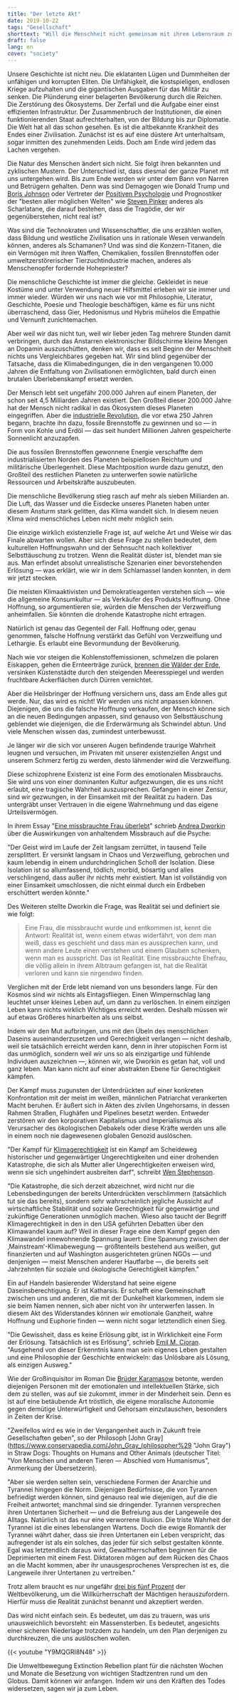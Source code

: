 ```yaml
---
title: "Der letzte Akt"
date: 2019-10-22
tags: "Gesellschaft"
shorttext: "Will die Menschheit nicht gemeinsam mit ihrem Lebensraum zugrundegehen, muss sie sich aus dem Bann der neoliberalen Narren und Betrüger befreien."
draft: false
lang: en
cover: "society"
---
```


Unsere Geschichte ist nicht neu. Die eklatanten Lügen und Dummheiten der unfähigen und korrupten Eliten. Die Unfähigkeit, die kostspieligen, endlosen Kriege aufzuhalten und die gigantischen Ausgaben für das Militär zu senken. Die Plünderung einer belagerten Bevölkerung durch die Reichen. Die Zerstörung des Ökosystems. Der Zerfall und die Aufgabe einer einst effizienten Infrastruktur. Der Zusammenbruch der Institutionen, die einen funktionierenden Staat aufrechterhalten, von der Bildung bis zur Diplomatie. Die Welt hat all das schon gesehen. Es ist die altbekannte Krankheit des Endes einer Zivilisation. Zunächst ist es auf eine düstere Art unterhaltsam, sogar inmitten des zunehmenden Leids. Doch am Ende wird jedem das Lachen vergehen.

Die Natur des Menschen ändert sich nicht. Sie folgt ihren bekannten und zyklischen Mustern. Der Unterschied ist, dass diesmal der ganze Planet mit uns untergehen wird. Bis zum Ende werden wir unter dem Bann von Narren und Betrügern gehalten. Denn was sind Demagogen wie Donald Trump und [Boris Johnson](https://www.britannica.com/biography/Boris-Johnson "Boris Johnson") oder Vertreter der [Positiven Psychologie](https://www.psychologytoday.com/intl/blog/the-good-life/200805/what-is-positive-psychology-and-what-is-it-not "What Is Positive Psychology, and What Is It Not?") und Prognostiker der "besten aller möglichen Welten" wie [Steven Pinker](https://newrepublic.com/article/147391/hype-best "Hype for the Best") anderes als Scharlatane, die darauf bestehen, dass die Tragödie, der wir gegenüberstehen, nicht real ist?

Was sind die Technokraten und Wissenschaftler, die uns erzählen wollen, dass Bildung und westliche Zivilisation uns in rationale Wesen verwandeln können, anderes als Schamanen? Und was sind die Konzern-Titanen, die ein Vermögen mit ihren Waffen, Chemikalien, fossilen Brennstoffen oder umweltzerstörerischer Tierzuchtindustrie machen, anderes als Menschenopfer fordernde Hohepriester?

Die menschliche Geschichte ist immer die gleiche. Gekleidet in neue Kostüme und unter Verwendung neuer Hilfsmittel erleben wir sie immer und immer wieder. Würden wir uns nach wie vor mit Philosophie, Literatur, Geschichte, Poesie und Theologie beschäftigen, käme es für uns nicht überraschend, dass Gier, Hedonismus und Hybris mühelos die Empathie und Vernunft zunichtemachen.

Aber weil wir das nicht tun, weil wir lieber jeden Tag mehrere Stunden damit verbringen, durch das Anstarren elektronischer Bildschirme kleine Mengen an Dopamin auszuschütten, denken wir, dass es seit Beginn der Menschheit nichts uns Vergleichbares gegeben hat. Wir sind blind gegenüber der Tatsache, dass die Klimabedingungen, die in den vergangenen 10.000 Jahren die Entfaltung von Zivilisationen ermöglichten, bald durch einen brutalen Überlebenskampf ersetzt werden.

Der Mensch lebt seit ungefähr 200.000 Jahren auf einem Planeten, der schon seit 4,5 Milliarden Jahren existiert. Den Großteil dieser 200.000 Jahre hat der Mensch nicht radikal in das Ökosystem dieses Planeten eingegriffen. Aber die [industrielle Revolution](https://www.britannica.com/event/Industrial-Revolution "Industrial Revolution"), die vor etwa 250 Jahren begann, brachte ihn dazu, fossile Brennstoffe zu gewinnen und so — in Form von Kohle und Erdöl — das seit hundert Millionen Jahren gespeicherte Sonnenlicht anzuzapfen.

Die aus fossilen Brennstoffen gewonnene Energie verschaffte dem industrialisierten Norden des Planeten beispiellosen Reichtum und militärische Überlegenheit. Diese Machtposition wurde dazu genutzt, den Großteil des restlichen Planeten zu unterwerfen sowie natürliche Ressourcen und Arbeitskräfte auszubeuten.

Die menschliche Bevölkerung stieg rasch auf mehr als sieben Milliarden an. Die Luft, das Wasser und die Eisdecke unseres Planeten haben unter diesem Ansturm stark gelitten, das Klima wandelt sich. In diesem neuen Klima wird menschliches Leben nicht mehr möglich sein.

Die einzige wirklich existenzielle Frage ist, auf welche Art und Weise wir das Finale abwarten wollen. Aber sich diese Frage zu stellen bedeutet, dem kulturellen Hoffnungswahn und der Sehnsucht nach kollektiver Selbsttäuschung zu trotzen. Wenn die Realität düster ist, blendet man sie aus. Man erfindet absolut unrealistische Szenarien einer bevorstehenden Erlösung — was erklärt, wie wir in dem Schlamassel landen konnten, in dem wir jetzt stecken.

Die meisten Klimaaktivisten und Demokratieagenten verstehen sich — wie die allgemeine Konsumkultur — als Verkäufer des Produkts Hoffnung. Ohne Hoffnung, so argumentieren sie, würden die Menschen der Verzweiflung anheimfallen. Sie könnten die drohende Katastrophe nicht ertragen.

Natürlich ist genau das Gegenteil der Fall. Hoffnung oder, genau genommen, falsche Hoffnung verstärkt das Gefühl von Verzweiflung und Lethargie. Es erlaubt eine Bevormundung der Bevölkerung.

Nach wie vor steigen die Kohlenstoffemissionen, schmelzen die polaren Eiskappen, gehen die Ernteerträge zurück, [brennen die Wälder der Erde](https://www.theverge.com/2019/8/28/20836891/amazon-fires-brazil-bolsonaro-rainforest-deforestation-analysis-effects "Everything you need to know about the fires in the Amazon"), versinken Küstenstädte durch den steigenden Meeresspiegel und werden fruchtbare Ackerflächen durch Dürren vernichtet.

Aber die Heilsbringer der Hoffnung versichern uns, dass am Ende alles gut werde. Nur, das wird es nicht! Wir werden uns nicht anpassen können. Diejenigen, die uns die falsche Hoffnung verkaufen, der Mensch könne sich an die neuen Bedingungen anpassen, sind genauso von Selbsttäuschung geblendet wie diejenigen, die die Erderwärmung als Schwindel abtun. Und viele Menschen wissen das, zumindest unterbewusst.

Je länger wir die sich vor unseren Augen befindende traurige Wahrheit leugnen und versuchen, im Privaten mit unserer existenziellen Angst und unserem Schmerz fertig zu werden, desto lähmender wird die Verzweiflung.

Diese schizophrene Existenz ist eine Form des emotionalen Missbrauchs. Sie wird uns von einer dominanten Kultur aufgezwungen, die es uns nicht erlaubt, eine tragische Wahrheit auszusprechen. Gefangen in einer Zensur, sind wir gezwungen, in der Einsamkeit mit der Realität zu hadern. Das untergräbt unser Vertrauen in die eigene Wahrnehmung und das eigene Urteilsvermögen.

In ihrem Essay "[Eine missbrauchte Frau überlebt](http://www.nostatusquo.com/ACLU/dworkin/WarZoneChaptIIIB.html "LETTERS FROM A WAR ZONE")" schrieb [Andrea Dworkin](https://www.notablebiographies.com/newsmakers2/2006-A-Ec/Dworkin-Andrea.html "Andrea Dworkin Biography") über die Auswirkungen von anhaltendem Missbrauch auf die Psyche:

"Der Geist wird im Laufe der Zeit langsam zerrüttet, in tausend Teile zersplittert. Er versinkt langsam in Chaos und Verzweiflung, gebrochen und kaum lebendig in einem undurchdringlichen Schoß der Isolation. Diese Isolation ist so allumfassend, tödlich, morbid, bösartig und alles verschlingend, dass außer ihr nichts mehr existiert. Man ist vollständig von einer Einsamkeit umschlossen, die nicht einmal durch ein Erdbeben erschüttert werden könnte."

Des Weiteren stellte Dworkin die Frage, was Realität sei und definiert sie wie folgt:

> Eine Frau, die missbraucht wurde und entkommen ist, kennt die Antwort: Realität ist, wenn einem etwas widerfährt, von dem man weiß, dass es geschieht und dass man es aussprechen kann, und wenn andere Leute einen verstehen und einem Glauben schenken, wenn man es ausspricht. Das ist Realität. Eine missbrauchte Ehefrau, die völlig allein in ihrem Albtraum gefangen ist, hat die Realität verloren und kann sie nirgendwo finden.

Verglichen mit der Erde lebt niemand von uns besonders lange. Für den Kosmos sind wir nichts als Eintagsfliegen. Einen Wimpernschlag lang leuchtet unser kleines Leben auf, um dann zu verlöschen. In einem einzigen Leben kann nichts wirklich Wichtiges erreicht werden. Deshalb müssen wir auf etwas Größeres hinarbeiten als uns selbst.

Indem wir den Mut aufbringen, uns mit den Übeln des menschlichen Daseins auseinanderzusetzen und Gerechtigkeit verlangen — nicht deshalb, weil sie tatsächlich erreicht werden kann, denn in ihrer utopischen Form ist das unmöglich, sondern weil wir uns so als einzigartige und fühlende Individuen auszeichnen —, können wir, wie Dworkin es getan hat, voll und ganz leben. Man kann nicht auf einer abstrakten Ebene für Gerechtigkeit kämpfen.

Der Kampf muss zugunsten der Unterdrückten auf einer konkreten Konfrontation mit der meist im weißen, männlichen Patriarchat verankerten Macht beruhen. Er äußert sich in Akten des zivilen Ungehorsams, in dessen Rahmen Straßen, Flughäfen und Pipelines besetzt werden. Entweder zerstören wir den korporativen Kapitalismus und Imperialismus als Verursacher des ökologischen Debakels oder diese Kräfte werden uns alle in einem noch nie dagewesenen globalen Genozid auslöschen.

"Der Kampf für [Klimagerechtigkeit](https://blogit.realwire.com/?ReleaseID=13791 "Kofi Annan launches climate justice campaign track") ist ein Kampf am Scheideweg historischer und gegenwärtiger Ungerechtigkeiten und einer drohenden Katastrophe, die sich als Mutter aller Ungerechtigkeiten erweisen wird, wenn sie sich ungehindert ausbreiten darf", schreibt [Wen Stephenson](https://thebaffler.com/authors/wen-stephenson "Wen Stephenson").

"Die Katastrophe, die sich derzeit abzeichnet, wird nicht nur die Lebensbedingungen der bereits Unterdrückten verschlimmern (tatsächlich tut sie das bereits), sondern sehr wahrscheinlich jegliche Aussicht auf wirtschaftliche Stabilität und soziale Gerechtigkeit für gegenwärtige und zukünftige Generationen unmöglich machen. Wieso also taucht der Begriff Klimagerechtigkeit in den in den USA geführten Debatten über den Klimawandel kaum auf? Weil in dieser Frage eine dem Kampf gegen den Klimawandel innewohnende Spannung lauert: Eine Spannung zwischen der ‚Mainstream‘-Klimabewegung — größtenteils bestehend aus weißen, gut finanzierten und auf Washington ausgerichteten grünen NGOs — und denjenigen — meist Menschen anderer Hautfarbe —, die bereits seit Jahrzehnten für soziale und ökologische Gerechtigkeit kämpfen."

Ein auf Handeln basierender Widerstand hat seine eigene Daseinsberechtigung. Er ist Katharsis. Er schafft eine Gemeinschaft zwischen uns und anderen, die mit der Dunkelheit klarkommen, indem sie sie beim Namen nennen, sich aber nicht von ihr unterwerfen lassen. In diesem Akt des Widerstandes können wir emotionale Ganzheit, wahre Hoffnung und Euphorie finden — wenn nicht sogar letztendlich einen Sieg.

"Die Gewissheit, dass es keine Erlösung gibt, ist in Wirklichkeit eine Form der Erlösung. Tatsächlich ist es Erlösung", schrieb [Emil M. Cioran](https://www.nytimes.com/1995/06/22/obituaries/e-m-cioran-84-novelist-and-philosopher-of-despair.html "E. M. Cioran, 84, Novelist And Philosopher of Despair"). "Ausgehend von dieser Erkenntnis kann man sein eigenes Leben gestalten und eine Philosophie der Geschichte entwickeln: das Unlösbare als Lösung, als einzigen Ausweg."

Wie der Großinquisitor im Roman Die [Brüder Karamasow](http://www.ccel.org/ccel/dostoevsky/brothers.html "Brothers Karamazov") betonte, werden diejenigen Personen mit der emotionalen und intellektuellen Stärke, sich dem zu stellen, was auf sie zukommt, immer in der Minderheit sein. Denn es ist auf eine betäubende Art tröstlich, die eigene moralische Autonomie gegen demütige Unterwürfigkeit und Gehorsam einzutauschen, besonders in Zeiten der Krise.

"Zweifellos wird es wie in der Vergangenheit auch in Zukunft freie Gesellschaften geben", so der Philosoph [John Gray](https://www.conservapedia.com/John_Gray_(philosopher%29 "John Gray") in Straw Dogs: Thoughts on Humans and Other Animals (deutscher Titel: "Von Menschen und anderen Tieren — Abschied vom Humanismus", Anmerkung der Übersetzerin).

"Aber sie werden selten sein, verschiedene Formen der Anarchie und Tyrannei hingegen die Norm. Diejenigen Bedürfnisse, die von Tyrannen befriedigt werden können, sind genauso real wie diejenigen, auf die die Freiheit antwortet; manchmal sind sie dringender. Tyrannen versprechen ihren Untertanen Sicherheit — und die Befreiung aus der Langeweile des Alltags. Natürlich ist das nur eine verworrene Illusion. Die triste Wahrheit der Tyrannei ist die eines lebenslangen Wartens. Doch die ewige Romantik der Tyrannei währt daher, dass sie ihren Untertanen ein Leben verspricht, das aufregender ist als ein solches, das jeder für sich selbst gestalten könnte. Egal was letztendlich daraus wird, Gewaltherrschaften beginnen für die Deprimierten mit einem Fest. Diktatoren mögen auf dem Rücken des Chaos an die Macht kommen, aber ihr unausgesprochenes Versprechen ist es, die Langeweile ihrer Untertanen zu vertreiben."

Trotz allem braucht es nur ungefähr [drei bis fünf Prozent](https://www.bbc.com/future/article/20190513-it-only-takes-35-of-people-to-change-the-world "The '3.5% rule': How a small minority can change the world") der Weltbevölkerung, um die Willkürherrschaft der Mächtigen herauszufordern. Hierfür muss die Realität zunächst benannt und akzeptiert werden.

Das wird nicht einfach sein. Es bedeutet, um das zu trauern, was uns unausweichlich bevorsteht: ein Massensterben. Es bedeutet, angesichts einer sicheren Niederlage trotzdem zu handeln, um den Plan derjenigen zu durchkreuzen, die uns auslöschen wollen.

{{< youtube "Y9MQGRI8N48" >}}

Die Umweltbewegung Extinction Rebellion plant für die nächsten Wochen und Monate die Besetzung von wichtigen Stadtzentren rund um den Globus. Damit können wir anfangen. Indem wir uns den Kräften des Todes widersetzen, sagen wir ja zum Leben.
